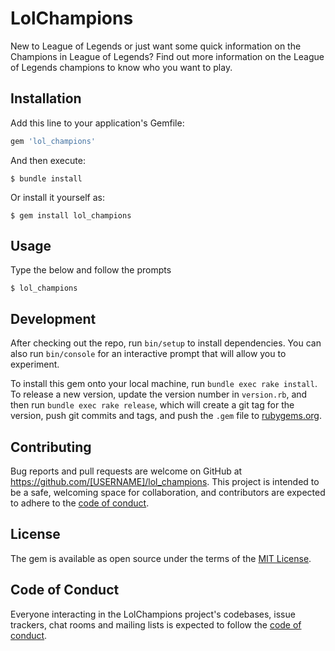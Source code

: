 # LolChampions

New to League of Legends or just want some quick information on the Champions in League of Legends? Find out more information on the League of Legends champions to know who you want to play.

## Installation

Add this line to your application's Gemfile:

```ruby
gem 'lol_champions'
```

And then execute:

    $ bundle install

Or install it yourself as:

    $ gem install lol_champions

## Usage

Type the below and follow the prompts

    $ lol_champions

## Development

After checking out the repo, run `bin/setup` to install dependencies. You can also run `bin/console` for an interactive prompt that will allow you to experiment.

To install this gem onto your local machine, run `bundle exec rake install`. To release a new version, update the version number in `version.rb`, and then run `bundle exec rake release`, which will create a git tag for the version, push git commits and tags, and push the `.gem` file to [rubygems.org](https://rubygems.org).

## Contributing

Bug reports and pull requests are welcome on GitHub at https://github.com/[USERNAME]/lol_champions. This project is intended to be a safe, welcoming space for collaboration, and contributors are expected to adhere to the [code of conduct](https://github.com/[USERNAME]/lol_champions/blob/master/CODE_OF_CONDUCT.md).


## License

The gem is available as open source under the terms of the [MIT License](https://opensource.org/licenses/MIT).

## Code of Conduct

Everyone interacting in the LolChampions project's codebases, issue trackers, chat rooms and mailing lists is expected to follow the [code of conduct](https://github.com/[USERNAME]/lol_champions/blob/master/CODE_OF_CONDUCT.md).
